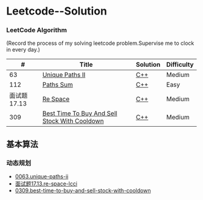 Leetcode--Solution
========

### LeetCode Algorithm

(Record the process of my solving leetcode problem.Supervise me to clock in every day.)


| # | Title | Solution | Difficulty |
|---| ----- | -------- | ---------- |
|63|[Unique Paths II](https://leetcode-cn.com/problems/unique-paths-ii/) | [C++](./algorithms/uniquepathsii.md)|Medium|
|112|[Paths Sum](https://leetcode-cn.com/problems/path-sum/) | [C++](./algorithms/pathsum.md)|Easy|
|面试题17.13|[Re Space](https://leetcode-cn.com/problems/re-space-lcci/) | [C++](./algorithms/respacelcci.md)|Medium|
|309|[Best Time To Buy And Sell Stock With Cooldown](https://leetcode-cn.com/problems/best-time-to-buy-and-sell-stock-with-cooldown/) | [C++](./algorithms/besttimetobuyandsellstockwithcooldown.md)|Medium|

## 基本算法

### 动态规划
- [0063.unique-paths-ii](./algorithms/uniquepathsii.md)
- [面试题17.13.re-space-lcci](./algorithms/respacelcci.md)
- [0309.best-time-to-buy-and-sell-stock-with-cooldown](./algorithms/besttimetobuyandsellstockwithcooldown.md)

